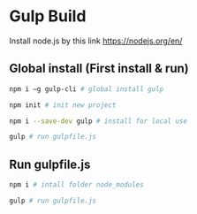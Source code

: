 # Gulp Build 
Install node.js by this link https://nodejs.org/en/
## Global install (First install & run)

```bash
npm i —g gulp-cli # global install gulp
```
```bash
npm init # init new project
```
```bash
npm i --save-dev gulp # install for local use
```
```bash
gulp # run gulpfile.js
```
## Run gulpfile.js

```bash
npm i # intall folder node_modules
```
```bash
gulp # run gulpfile.js
```
